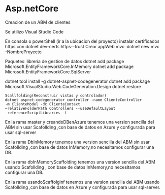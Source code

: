 # Asp.netCore
Creacion de un  ABM de clientes 

Se utilizo Visual Studio Code

En consola o powerShell (ir a la ubicacion del proyecto)
instalar certificados https con:dotnet dev-certs https--trust
Crear appWeb mvc: dotnet new mvc -NombreProyecto

Paquetes:
libreria de gestion de datos
dotnet add package Microsoft.EntityFrameworkCore.InMemory
dotnet add package Microsoft.EntityFrameworkCore.SqlServer

dotnet tool install -g dotnet-aspnet-codegenerator
dotnet add package Microsoft.VisualStudio.Web.CodeGeneration.Design
dotnet restore
    
    Scallfolding(Reconstruir vistas y controlador)
    dotnet aspnet-codegenerator controller -name ClienteController
    -m ClienteModel -dc ClienteContext
    –relativeFolderPath Controllers --useDefaultLayout
    –referenceScriptLibraries -f 

En la rama master y creandoDBenAzure tenemos una version sencilla del ABM sin usar Scafollding ,con base de datos en Azure y
configurada para usar sql-server

En la rama DbInMemory tenemos una version sencilla del ABM sin usar Scafollding ,con base de datos InMemory,no necesitamos configurar una DB.

En la rama dbInMemoryScaffolding  tenemos una version sencilla del ABM usando Scafollding ,
con base de datos InMemory,no necesitamos configurar una DB.


En la rama usandoScaffolginf tenemos una version sencilla del ABM  usando Scafollding ,con base de datos en Azure y
configurada para usar sql-server.


